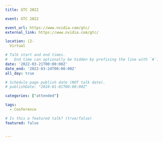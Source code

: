 ```yaml
---
title: GTC 2022

event: GTC 2022 

event_url: https://www.nvidia.com/gtc/
external_link: https://www.nvidia.com/gtc/

location: |2-
  Virtual

# Talk start and end times.
#   End time can optionally be hidden by prefixing the line with `#`.
date: '2022-03-21T00:00:00Z'
date_end: '2022-03-24T00:00:00Z'
all_day: true

# Schedule page publish date (NOT talk date).
# publishDate: "2010-01-01T00:00:00Z"

categories: ["attended"]

tags:
  - Conference

# Is this a featured talk? (true/false)
featured: false


---
```

